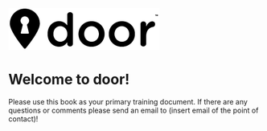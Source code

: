 ![](/assets/door-logo-black-small.png)

# Welcome to door!

Please use this book as your primary training document. If there are any questions or comments please send an email to \(insert email of the point of contact\)!



